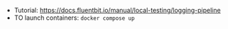 * Tutorial: <https://docs.fluentbit.io/manual/local-testing/logging-pipeline>
* TO launch containers: `docker compose up`
